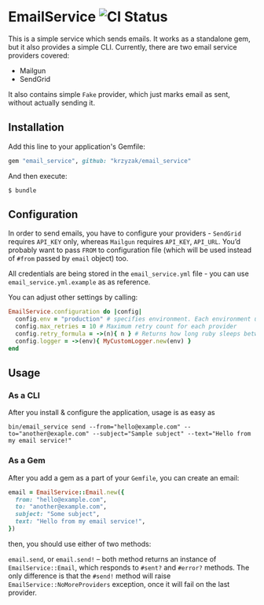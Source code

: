 # EmailService ![CI Status](https://circleci.com/gh/krzyzak/email_service.svg?style=shield&circle-token=:circle-token)

This is a simple service which sends emails. It works as a standalone gem, but it also provides a simple CLI.
Currently, there are two email service providers covered:
 - Mailgun
 - SendGrid

It also contains simple `Fake` provider, which just marks email as sent, without actually sending it.

## Installation

Add this line to your application's Gemfile:

```ruby
gem "email_service", github: "krzyzak/email_service"
```

And then execute:

    $ bundle


## Configuration

In order to send emails, you have to configure your providers - `SendGrid` requires `API_KEY` only, whereas `Mailgun` requires `API_KEY`, `API_URL`. You’d probably want to pass `FROM` to configuration file (which will be used instead of `#from` passed by `email` object) too.

All credentials are being stored in the `email_service.yml` file - you can use `email_service.yml.example` as as reference.

You can adjust other settings by calling:

```ruby
EmailService.configuration do |config|
  config.env = "production" # specifies environment. Each environment uses different credentials for providers
  config.max_retries = 10 # Maximum retry count for each provider
  config.retry_formula = ->(n){ n } # Returns how long ruby sleeps between retries for N-th retry
  config.logger = ->(env){ MyCustomLogger.new(env) }
end
```
## Usage

### As a CLI

After you install & configure the application, usage is as easy as
```
bin/email_service send --from="hello@example.com" --to="another@exaple.com" --subject="Sample subject" --text="Hello from my email service!"
```

### As a Gem

After you add a gem as a part of your `Gemfile`, you can create an email:
```ruby
email = EmailService::Email.new({
  from: "hello@example.com",
  to: "another@example.com",
  subject: "Some subject",
  text: "Hello from my email service!",
})
```

then, you should use either of two methods:

`email.send`, or `email.send!` – both method returns an instance of `EmailService::Email`, which responds to `#sent?` and `#error?` methods. The only difference is that the `#send!` method will raise `EmailService::NoMoreProviders` exception, once it will fail on the last provider.
